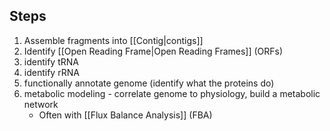 ## Steps
1. Assemble fragments into [[Contig|contigs]]
2. Identify [[Open Reading Frame|Open Reading Frames]] (ORFs)
3. identify tRNA
4. identify rRNA
5. functionally annotate genome (identify what the proteins do)
6. metabolic modeling - correlate genome to physiology, build a metabolic network
	- Often with [[Flux Balance Analysis]] (FBA)